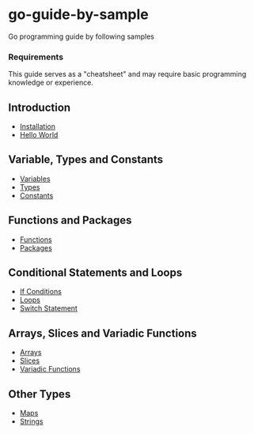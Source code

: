 # go-guide-by-sample
Go programming guide by following samples

### Requirements
This guide serves as a "cheatsheet" and may require basic programming knowledge or experience.

## Introduction
* [Installation](https://golang.org/doc/install)
* [Hello World](01-hello-world)

## Variable, Types and Constants
* [Variables](02-variables)
* [Types](03-types)
* [Constants](04-constants)

## Functions and Packages
* [Functions](05-functions)
* [Packages](06-packages)

## Conditional Statements and Loops
* [If Conditions](07-conditions)
* [Loops](08-loops)
* [Switch Statement](09-switch)

## Arrays, Slices and Variadic Functions
* [Arrays](10-arrays)
* [Slices](11-slices)
* [Variadic Functions](12-variadic-functions)

## Other Types
* [Maps](13-maps)
* [Strings](14-stings)

